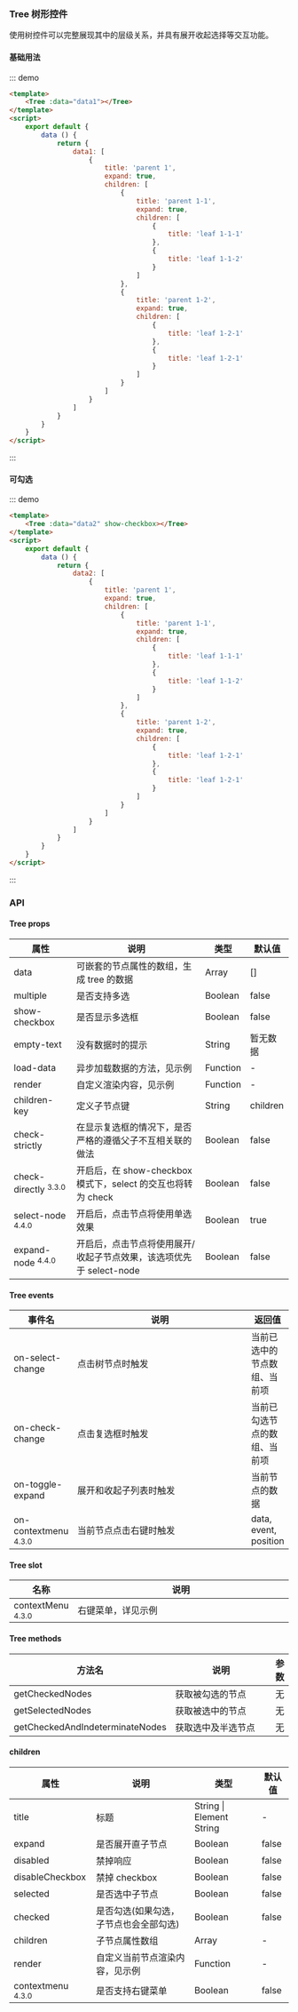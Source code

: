 ### Tree 树形控件
使用树控件可以完整展现其中的层级关系，并具有展开收起选择等交互功能。
#### 基础用法
::: demo  
```html
<template>
    <Tree :data="data1"></Tree>
</template>
<script>
    export default {
        data () {
            return {
                data1: [
                    {
                        title: 'parent 1',
                        expand: true,
                        children: [
                            {
                                title: 'parent 1-1',
                                expand: true,
                                children: [
                                    {
                                        title: 'leaf 1-1-1'
                                    },
                                    {
                                        title: 'leaf 1-1-2'
                                    }
                                ]
                            },
                            {
                                title: 'parent 1-2',
                                expand: true,
                                children: [
                                    {
                                        title: 'leaf 1-2-1'
                                    },
                                    {
                                        title: 'leaf 1-2-1'
                                    }
                                ]
                            }
                        ]
                    }
                ]
            }
        }
    }
</script>
```
:::
#### 可勾选
::: demo  
```html
<template>
    <Tree :data="data2" show-checkbox></Tree>
</template>
<script>
    export default {
        data () {
            return {
                data2: [
                    {
                        title: 'parent 1',
                        expand: true,
                        children: [
                            {
                                title: 'parent 1-1',
                                expand: true,
                                children: [
                                    {
                                        title: 'leaf 1-1-1'
                                    },
                                    {
                                        title: 'leaf 1-1-2'
                                    }
                                ]
                            },
                            {
                                title: 'parent 1-2',
                                expand: true,
                                children: [
                                    {
                                        title: 'leaf 1-2-1'
                                    },
                                    {
                                        title: 'leaf 1-2-1'
                                    }
                                ]
                            }
                        ]
                    }
                ]
            }
        }
    }
</script>
```
:::
### API
#### Tree props
<table>
  <thead>
    <tr>
      <th>属性</th>
      <th>说明</th>
      <th>类型</th>
      <th>默认值</th>
    </tr>
  </thead>
  <tbody>
    <tr>
      <td>data</td>
      <td>可嵌套的节点属性的数组，生成 tree 的数据</td>
      <td>Array</td>
      <td>[]</td>
    </tr>
    <tr>
      <td>multiple</td>
      <td>是否支持多选</td>
      <td>Boolean</td>
      <td>false</td>
    </tr>
    <tr>
      <td>show-checkbox</td>
      <td>是否显示多选框</td>
      <td>Boolean</td>
      <td>false</td>
    </tr>
    <tr>
      <td>empty-text</td>
      <td>没有数据时的提示</td>
      <td>String</td>
      <td>暂无数据</td>
    </tr>
    <tr>
      <td>load-data</td>
      <td>异步加载数据的方法，见示例</td>
      <td>Function</td>
      <td>-</td>
    </tr>
    <tr>
      <td>render</td>
      <td>自定义渲染内容，见示例</td>
      <td>Function</td>
      <td>-</td>
    </tr>
    <tr>
      <td>children-key</td>
      <td>定义子节点键</td>
      <td>String</td>
      <td>children</td>
    </tr>
    <tr>
      <td>check-strictly</td>
      <td>在显示复选框的情况下，是否严格的遵循父子不互相关联的做法</td>
      <td>Boolean</td>
      <td>false</td>
    </tr>
    <tr>
      <td>check-directly <span class="ivu-badge"> <sup class="ivu-badge-count ivu-badge-count-alone">3.3.0</sup></span></td>
      <td>开启后，在 show-checkbox 模式下，select 的交互也将转为 check</td>
      <td>Boolean</td>
      <td>false</td>
    </tr>
    <tr>
      <td>select-node <span class="ivu-badge"> <sup class="ivu-badge-count ivu-badge-count-alone">4.4.0</sup></span></td>
      <td>开启后，点击节点将使用单选效果</td>
      <td>Boolean</td>
      <td>true</td>
    </tr>
    <tr>
      <td>expand-node <span class="ivu-badge"> <sup class="ivu-badge-count ivu-badge-count-alone">4.4.0</sup></span></td>
      <td>开启后，点击节点将使用展开/收起子节点效果，该选项优先于 select-node</td>
      <td>Boolean</td>
      <td>false</td>
    </tr>
  </tbody>
</table>

#### Tree events
<table>
  <thead>
    <tr>
      <th>事件名</th>
      <th style="width: 412px">说明</th>
      <th>返回值</th>
    </tr>
  </thead>
  <tbody>
    <tr>
      <td>on-select-change</td>
      <td>点击树节点时触发</td>
      <td>当前已选中的节点数组、当前项</td>
    </tr>
    <tr>
      <td>on-check-change</td>
      <td>点击复选框时触发</td>
      <td>当前已勾选节点的数组、当前项</td>
    </tr>
    <tr>
      <td>on-toggle-expand</td>
      <td>展开和收起子列表时触发</td>
      <td>当前节点的数据</td>
    </tr>
    <tr>
      <td>on-contextmenu <span class="ivu-badge"> <sup class="ivu-badge-count ivu-badge-count-alone">4.3.0</sup></span></td>
      <td>当前节点点击右键时触发</td>
      <td>data, event, position</td>
    </tr>
  </tbody>
</table>

#### Tree slot 
<table>
  <thead>
    <tr>
      <th>名称</th>
      <th style="width: 589px">说明</th>
    </tr>
  </thead>
  <tbody>
    <tr>
      <td>contextMenu <span class="ivu-badge"> <sup class="ivu-badge-count ivu-badge-count-alone">4.3.0</sup></span></td>
      <td>右键菜单，详见示例</td>
    </tr>
  </tbody>
</table>

#### Tree methods
<table>
  <thead>
    <tr>
      <th>方法名</th>
      <th style="width: 408px">说明</th>
      <th>参数</th>
    </tr>
  </thead>
  <tbody>
    <tr>
      <td>getCheckedNodes</td>
      <td>获取被勾选的节点</td>
      <td>无</td>
    </tr>
    <tr>
      <td>getSelectedNodes</td>
      <td>获取被选中的节点</td>
      <td>无</td>
    </tr>
    <tr>
      <td>getCheckedAndIndeterminateNodes</td>
      <td>获取选中及半选节点</td>
      <td>无</td>
    </tr>
  </tbody>
</table>

#### children
<table>
  <thead>
    <tr>
      <th>属性</th>
      <th>说明</th>
      <th>类型</th>
      <th>默认值</th>
    </tr>
  </thead>
  <tbody>
    <tr>
      <td>title</td>
      <td>标题</td>
      <td>String | Element String</td>
      <td>-</td>
    </tr>
    <tr>
      <td>expand</td>
      <td>是否展开直子节点</td>
      <td>Boolean</td>
      <td>false</td>
    </tr>
    <tr>
      <td>disabled</td>
      <td>禁掉响应</td>
      <td>Boolean</td>
      <td>false</td>
    </tr>
    <tr>
      <td>disableCheckbox</td>
      <td>禁掉 checkbox</td>
      <td>Boolean</td>
      <td>false</td>
    </tr>
    <tr>
      <td>selected</td>
      <td>是否选中子节点</td>
      <td>Boolean</td>
      <td>false</td>
    </tr>
    <tr>
      <td>checked</td>
      <td>是否勾选(如果勾选，子节点也会全部勾选)</td>
      <td>Boolean</td>
      <td>false</td>
    </tr>
    <tr>
      <td>children</td>
      <td>子节点属性数组</td>
      <td>Array</td>
      <td>-</td>
    </tr>
    <tr>
      <td>render</td>
      <td>自定义当前节点渲染内容，见示例</td>
      <td>Function</td>
      <td>-</td>
    </tr>
    <tr>
      <td>contextmenu <span class="ivu-badge"> <sup class="ivu-badge-count ivu-badge-count-alone">4.3.0</sup></span></td>
      <td>是否支持右键菜单</td>
      <td>Boolean</td>
      <td>false</td>
    </tr>
  </tbody>
</table>
